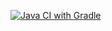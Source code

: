 
[![Java CI with Gradle](https://github.com/realzyryan/Selenide/actions/workflows/gradle.yml/badge.svg)](https://github.com/realzyryan/Selenide/actions/workflows/gradle.yml)
